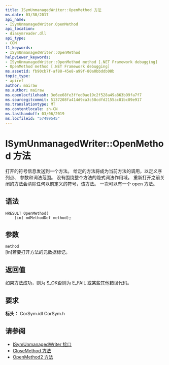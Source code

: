 ```yaml
---
title: ISymUnmanagedWriter::OpenMethod 方法
ms.date: 03/30/2017
api_name:
- ISymUnmanagedWriter.OpenMethod
api_location:
- diasymreader.dll
api_type:
- COM
f1_keywords:
- ISymUnmanagedWriter::OpenMethod
helpviewer_keywords:
- ISymUnmanagedWriter::OpenMethod method [.NET Framework debugging]
- OpenMethod method [.NET Framework debugging]
ms.assetid: fb90cb7f-af88-45e8-a99f-80a0bbddb08b
topic_type:
- apiref
author: mairaw
ms.author: mairaw
ms.openlocfilehash: 3e6ee68fe3ffed0ae19c2f528a49a863b99fa7f7
ms.sourcegitcommit: 5137208fa414d9ca3c58cdfd2155ac81bc89e917
ms.translationtype: MT
ms.contentlocale: zh-CN
ms.lasthandoff: 03/06/2019
ms.locfileid: "57499545"
---
```

# <a name="isymunmanagedwriteropenmethod-method"></a>ISymUnmanagedWriter::OpenMethod 方法
打开的符号信息发送到一个方法。 给定的方法将成为当前方法的调用，以定义序列点、 参数和词法范围。 没有围绕整个方法的隐式词法作用域。 重新打开之前关闭的方法会清除任何以前定义的符号，该方法。 一次可以有一个 open 方法。  
  
## <a name="syntax"></a>语法  
  
```  
HRESULT OpenMethod(  
    [in] mdMethodDef method);  
```  
  
## <a name="parameters"></a>参数  
 `method`  
 [in]若要打开方法的元数据标记。  
  
## <a name="return-value"></a>返回值  
 如果方法成功，则为 S_OK否则为 E_FAIL 或某些其他错误代码。  
  
## <a name="requirements"></a>要求  
 **标头：** CorSym.idl CorSym.h  
  
## <a name="see-also"></a>请参阅
- [ISymUnmanagedWriter 接口](../../../../docs/framework/unmanaged-api/diagnostics/isymunmanagedwriter-interface.md)
- [CloseMethod 方法](../../../../docs/framework/unmanaged-api/diagnostics/isymunmanagedwriter-closemethod-method.md)
- [OpenMethod2 方法](../../../../docs/framework/unmanaged-api/diagnostics/isymunmanagedwriter3-openmethod2-method.md)
